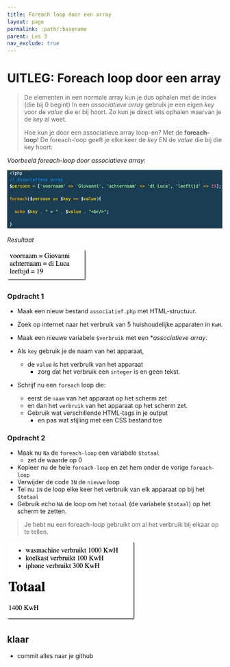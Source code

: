 ```yaml
---
title: Foreach loop door een array
layout: page 
permalink: :path/:basename 
parent: Les 3 
nav_exclude: true
---
```


# UITLEG: Foreach loop door een array

> De elementen in een normale array kun je dus ophalen met de index (die bij 0 begint)
> In een *associatieve array* gebruik je een eigen *key* voor de *value* die er bij hoort.
> Zo kun je direct iets ophalen waarvan je de *key* al weet.
> 
> Hoe kun je door een associatieve array loop-en? Met de **foreach-loop**!
> De foreach-loop geeft je elke keer de *key* EN de *value* die bij die key hoort:

*Voorbeeld foreach-loop door associatieve array:*

![Associatieve array](img/foreach-loop.png)

*Resultaat*  

![Foreach resultaat](img/foreach-result.png)

### Opdracht 1


- Maak een nieuw bestand `associatief.php` met HTML-structuur.
- Zoek op internet naar het verbruik van 5 huishoudelijke apparaten in `KwH`.
- Maak een nieuwe variabele `$verbruik` met een **associatieve array*.
- Als `key` gebruik je de naam van het apparaat,
    - de `value` is het verbruik van het apparaat 
        - zorg dat het verbruik een `integer` is en geen tekst.

- Schrijf nu een `foreach` loop die:
    - eerst de `naam` van het apparaat op het scherm zet
    - en dan het `verbruik` van het apparaat op het scherm zet.
    - Gebruik wat verschillende HTML-tags in je output 
        - en pas wat stijling met een CSS bestand toe

### Opdracht 2

- Maak nu `Na` de `foreach-loop` een variabele `$totaal` 
    - zet de waarde op 0  
- Kopieer nu de hele `foreach-loop` en zet hem onder de vorige `foreach-loop`
- Verwijder de code `IN` de `nieuwe` loop
- Tel nu `IN` de loop elke keer het verbruik van elk apparaat op bij het `$totaal`
- Gebruik echo `NA` de loop om het `totaal` (de variabele `$totaal`) op het scherm te zetten.

> Je hebt nu een foreach-loop gebruikt om al het verbruik bij elkaar op te tellen.

![Verbruik](img/apparaten.png)

## klaar
- commit alles naar je github